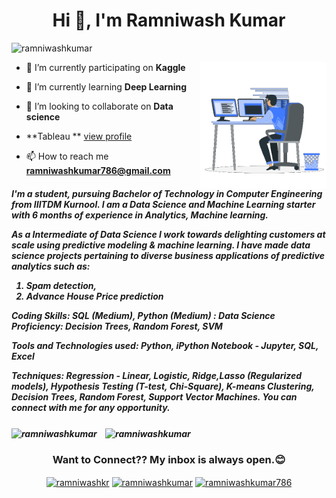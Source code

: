 <h1 align="center">Hi 👋, I'm Ramniwash Kumar</h1>
<p align="left"> <img src="https://komarev.com/ghpvc/?username=ramniwashkumar&label=Profile%20views&color=0e75b6&style=flat" alt="ramniwashkumar" /> </p>
<img align="right" width="40%" height"40%" src="https://raw.githubusercontent.com/Shuvo1260/shuvo1260/main/images/coding-boy.gif">

- 🔭 I’m currently participating on **Kaggle**

- 🌱 I’m currently learning **Deep Learning**

- 👯 I’m looking to collaborate on **Data science**
- **Tableau ** <a href="https://public.tableau.com/app/profile/ramniwashkumar#!/">view profile</a>

- 📫 How to reach me **ramniwashkumar786@gmail.com**

<h5> I'm a student, pursuing Bachelor of Technology in Computer Engineering from IIITDM Kurnool. I am a Data Science and Machine Learning starter with 6 months of experience in Analytics, Machine learning.

As a Intermediate of Data Science I work towards delighting customers at scale using predictive modeling & machine learning. I have made data science projects pertaining to diverse business applications of predictive analytics such as:
1) Spam detection,
2) Advance House Price prediction

Coding Skills: SQL (Medium), Python (Medium) : Data Science Proficiency: Decision Trees, Random Forest, SVM

Tools and Technologies used: Python, iPython Notebook - Jupyter, SQL, Excel

Techniques: Regression - Linear, Logistic, Ridge,Lasso (Regularized models), Hypothesis Testing (T-test, Chi-Square), K-means Clustering, Decision Trees, Random Forest, Support Vector Machines. You can connect with me for any opportunity.<h5>
  
<p>

<p>
<p><img align="center" height="200px" width="400px" float="left" src="https://github-readme-stats.vercel.app/api?username=ramniwashkumar&show_icons=true&locale=en&theme=radical" alt="ramniwashkumar" />&nbsp;&nbsp;&nbsp; <img align="center" height="200px" width="400px"  src="https://github-readme-streak-stats.herokuapp.com/?user=ramniwashkumar&theme=radical" alt="ramniwashkumar" /></p>
<p></p>
</p>


<h3 align="center">Want to Connect?? My inbox is always open.😊</h3>
<p align="center">
<a href="https://twitter.com/ramniwashkr" target="blank"><img align="center" src="https://raw.githubusercontent.com/rahuldkjain/github-profile-readme-generator/master/src/images/icons/Social/twitter.svg" alt="ramniwashkr" height="30" width="40" /></a>
<a href="https://linkedin.com/in/ramniwashkumar" target="blank"><img align="center" src="https://raw.githubusercontent.com/rahuldkjain/github-profile-readme-generator/master/src/images/icons/Social/linked-in-alt.svg" alt="ramniwashkumar" height="30" width="40" /></a>
<a href="https://instagram.com/ramniwashkumar786" target="blank"><img align="center" src="https://raw.githubusercontent.com/rahuldkjain/github-profile-readme-generator/master/src/images/icons/Social/instagram.svg" alt="ramniwashkumar786" height="30" width="40" /></a>
</p>
